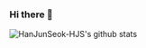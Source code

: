 ### Hi there 👋

![HanJunSeok-HJS's github stats](https://github-readme-stats.vercel.app/api?username=HanJunSeok-HJS&show_icons=true&theme=radical)




